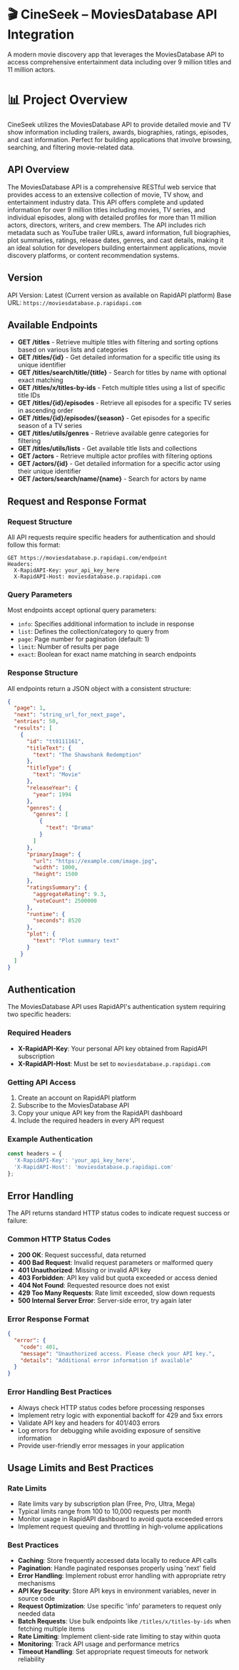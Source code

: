 # 🎬 CineSeek – MoviesDatabase API Integration

A modern movie discovery app that leverages the MoviesDatabase API to access comprehensive entertainment data including over 9 million titles and 11 million actors.
# 📊 Project Overview
CineSeek utilizes the MoviesDatabase API to provide detailed movie and TV show information including trailers, awards, biographies, ratings, episodes, and cast information. Perfect for building applications that involve browsing, searching, and filtering movie-related data.
## API Overview

The MoviesDatabase API is a comprehensive RESTful web service that provides access to an extensive collection of movie, TV show, and entertainment industry data. This API offers complete and updated information for over 9 million titles including movies, TV series, and individual episodes, along with detailed profiles for more than 11 million actors, directors, writers, and crew members. The API includes rich metadata such as YouTube trailer URLs, award information, full biographies, plot summaries, ratings, release dates, genres, and cast details, making it an ideal solution for developers building entertainment applications, movie discovery platforms, or content recommendation systems.

## Version

API Version: Latest (Current version as available on RapidAPI platform)
Base URL: `https://moviesdatabase.p.rapidapi.com`

## Available Endpoints

- **GET /titles** - Retrieve multiple titles with filtering and sorting options based on various lists and categories
- **GET /titles/{id}** - Get detailed information for a specific title using its unique identifier
- **GET /titles/search/title/{title}** - Search for titles by name with optional exact matching
- **GET /titles/x/titles-by-ids** - Fetch multiple titles using a list of specific title IDs
- **GET /titles/{id}/episodes** - Retrieve all episodes for a specific TV series in ascending order
- **GET /titles/{id}/episodes/{season}** - Get episodes for a specific season of a TV series
- **GET /titles/utils/genres** - Retrieve available genre categories for filtering
- **GET /titles/utils/lists** - Get available title lists and collections
- **GET /actors** - Retrieve multiple actor profiles with filtering options
- **GET /actors/{id}** - Get detailed information for a specific actor using their unique identifier
- **GET /actors/search/name/{name}** - Search for actors by name

## Request and Response Format

### Request Structure
All API requests require specific headers for authentication and should follow this format:

```
GET https://moviesdatabase.p.rapidapi.com/endpoint
Headers:
  X-RapidAPI-Key: your_api_key_here
  X-RapidAPI-Host: moviesdatabase.p.rapidapi.com
```

### Query Parameters
Most endpoints accept optional query parameters:
- `info`: Specifies additional information to include in response
- `list`: Defines the collection/category to query from
- `page`: Page number for pagination (default: 1)
- `limit`: Number of results per page
- `exact`: Boolean for exact name matching in search endpoints

### Response Structure
All endpoints return a JSON object with a consistent structure:

```json
{
  "page": 1,
  "next": "string_url_for_next_page",
  "entries": 50,
  "results": [
    {
      "id": "tt0111161",
      "titleText": {
        "text": "The Shawshank Redemption"
      },
      "titleType": {
        "text": "Movie"
      },
      "releaseYear": {
        "year": 1994
      },
      "genres": {
        "genres": [
          {
            "text": "Drama"
          }
        ]
      },
      "primaryImage": {
        "url": "https://example.com/image.jpg",
        "width": 1000,
        "height": 1500
      },
      "ratingsSummary": {
        "aggregateRating": 9.3,
        "voteCount": 2500000
      },
      "runtime": {
        "seconds": 8520
      },
      "plot": {
        "text": "Plot summary text"
      }
    }
  ]
}
```

## Authentication

The MoviesDatabase API uses RapidAPI's authentication system requiring two specific headers:

### Required Headers
- **X-RapidAPI-Key**: Your personal API key obtained from RapidAPI subscription
- **X-RapidAPI-Host**: Must be set to `moviesdatabase.p.rapidapi.com`

### Getting API Access
1. Create an account on RapidAPI platform
2. Subscribe to the MoviesDatabase API
3. Copy your unique API key from the RapidAPI dashboard
4. Include the required headers in every API request

### Example Authentication
```javascript
const headers = {
  'X-RapidAPI-Key': 'your_api_key_here',
  'X-RapidAPI-Host': 'moviesdatabase.p.rapidapi.com'
};
```

## Error Handling

The API returns standard HTTP status codes to indicate request success or failure:

### Common HTTP Status Codes
- **200 OK**: Request successful, data returned
- **400 Bad Request**: Invalid request parameters or malformed query
- **401 Unauthorized**: Missing or invalid API key
- **403 Forbidden**: API key valid but quota exceeded or access denied
- **404 Not Found**: Requested resource does not exist
- **429 Too Many Requests**: Rate limit exceeded, slow down requests
- **500 Internal Server Error**: Server-side error, try again later

### Error Response Format
```json
{
  "error": {
    "code": 401,
    "message": "Unauthorized access. Please check your API key.",
    "details": "Additional error information if available"
  }
}
```

### Error Handling Best Practices
- Always check HTTP status codes before processing responses
- Implement retry logic with exponential backoff for 429 and 5xx errors
- Validate API key and headers for 401/403 errors
- Log errors for debugging while avoiding exposure of sensitive information
- Provide user-friendly error messages in your application

## Usage Limits and Best Practices

### Rate Limits
- Rate limits vary by subscription plan (Free, Pro, Ultra, Mega)
- Typical limits range from 100 to 10,000 requests per month
- Monitor usage in RapidAPI dashboard to avoid quota exceeded errors
- Implement request queuing and throttling in high-volume applications

### Best Practices
- **Caching**: Store frequently accessed data locally to reduce API calls
- **Pagination**: Handle paginated responses properly using 'next' field
- **Error Handling**: Implement robust error handling with appropriate retry mechanisms
- **API Key Security**: Store API keys in environment variables, never in source code
- **Request Optimization**: Use specific 'info' parameters to request only needed data
- **Batch Requests**: Use bulk endpoints like `/titles/x/titles-by-ids` when fetching multiple items
- **Rate Limiting**: Implement client-side rate limiting to stay within quota
- **Monitoring**: Track API usage and performance metrics
- **Timeout Handling**: Set appropriate request timeouts for network reliability
